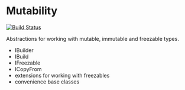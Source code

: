 # Mutability

[![Build Status](https://dev.azure.com/MetaFac/OSR/_apis/build/status/Mutability?branchName=main)](https://dev.azure.com/MetaFac/OSR/_build/latest?definitionId=4&branchName=main)

Abstractions for working with mutable, immutable and freezable types.
- IBuilder
- IBuild
- IFreezable
- ICopyFrom
- extensions for working with freezables
- convenience base classes

